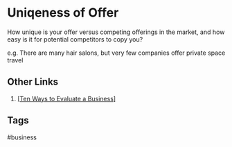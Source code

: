 # Uniqeness of Offer

How unique is your offer versus competing offerings in the market, and how easy is it for potential competitors to copy you?  

e.g. There are many hair salons, but very few companies offer private space travel  

## Other Links
1. [\[Ten Ways to Evaluate a Business\]](../202203182053)  

## Tags
#business
